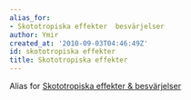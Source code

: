 ```yaml
---
alias_for:
- Skototropiska effekter  besvärjelser
author: Ymir
created_at: '2010-09-03T04:46:49Z'
id: skototropiska effekter
title: Skototropiska effekter
---
```

Alias for [Skototropiska effekter & besvärjelser]

  [Skototropiska effekter & besvärjelser]: Skototropiska_effekter_&_besvärjelser